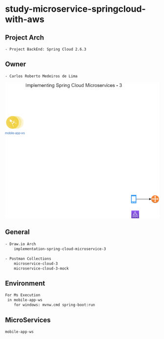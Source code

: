 # study-microservice-springcloud-with-aws

## Project Arch
	- Project BackEnd: Spring Cloud 2.6.3
	
## Owner
	- Carlos Roberto Medeiros de Lima
	
<p align="center">
  <img src= "https://github.com/CarlosRobertoMedeiros/study-microservice-springcloud-3/blob/master/draw-io/implementation-spring-cloud-microservice-3.png" />
</p>

## General
	
	- Draw.io Arch
		implementation-spring-cloud-microservice-3
	
	- Postman Collections
		microservice-cloud-3
		microservice-cloud-3-mock

## Environment
	For Ms Execution
	 in mobile-app-ws	
		for windows: mvnw.cmd spring-boot:run

## MicroServices
	mobile-app-ws
